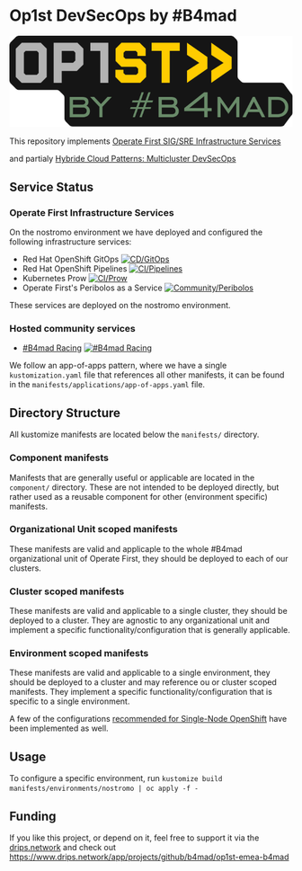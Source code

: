 # Op1st DevSecOps by #B4mad

![Op1st by #B4mad][op1stb4mad]

This repository implements [Operate First SIG/SRE Infrastructure Services](https://github.com/operate-first/community/issues/251)

and partialy [Hybride Cloud Patterns: Multicluster DevSecOps](https://hybrid-cloud-patterns.io/patterns/devsecops/)

## Service Status

### Operate First Infrastructure Services

On the nostromo environment we have deployed and configured the following infrastructure services:

- Red Hat OpenShift GitOps [![CD/GitOps](https://openshift-gitops-server-openshift-gitops.apps.nostromo.erdgeschoss.b4mad.emea.operate-first.cloud/api/badge?name=gitops&revision=true)](https://openshift-gitops-server-openshift-gitops.apps.nostromo.erdgeschoss.b4mad.emea.operate-first.cloud/applications/gitops)
- Red Hat OpenShift Pipelines [![CI/Pipelines](https://openshift-gitops-server-openshift-gitops.apps.nostromo.erdgeschoss.b4mad.emea.operate-first.cloud/api/badge?name=pipelines&revision=true)](https://openshift-gitops-server-openshift-gitops.apps.nostromo.erdgeschoss.b4mad.emea.operate-first.cloud/applications/pipelines)
- Kubernetes Prow [![CI/Prow](https://openshift-gitops-server-openshift-gitops.apps.nostromo.erdgeschoss.b4mad.emea.operate-first.cloud/api/badge?name=prow&revision=true)](https://openshift-gitops-server-openshift-gitops.apps.nostromo.erdgeschoss.b4mad.emea.operate-first.cloud/applications/prow)
- Operate First's Peribolos as a Service [![Community/Peribolos](https://openshift-gitops-server-openshift-gitops.apps.nostromo.erdgeschoss.b4mad.emea.operate-first.cloud/api/badge?name=peribolos&revision=true)](https://openshift-gitops-server-openshift-gitops.apps.nostromo.erdgeschoss.b4mad.emea.operate-first.cloud/applications/peribolos)

These services are deployed on the nostromo environment.

### Hosted community services

- [#B4mad Racing](https://b4mad.racing/) [![#B4mad Racing](https://openshift-gitops-server-openshift-gitops.apps.nostromo.erdgeschoss.b4mad.emea.operate-first.cloud/api/badge?name=b4mad-racing&revision=true)](https://openshift-gitops-server-openshift-gitops.apps.nostromo.erdgeschoss.b4mad.emea.operate-first.cloud/applications/b4mad-racing)

We follow an app-of-apps pattern, where we have a single `kustomization.yaml` file that references all other manifests,
it can be found in the `manifests/applications/app-of-apps.yaml` file.

## Directory Structure

All kustomize manifests are located below the `manifests/` directory.

### Component manifests

Manifests that are generally useful or applicable are located in the `component/` directory. These are not intended
to be deployed directly, but rather used as a reusable component for other (environment specific) manifests.

### Organizational Unit scoped manifests

These manifests are valid and applicaple to the whole #B4mad organizational unit of Operate First, they should be
deployed to each of our clusters.

### Cluster scoped manifests

These manifests are valid and applicable to a single cluster, they should be deployed to a cluster. They are agnostic
to any organizational unit and implement a specific functionality/configuration that is generally applicable.

### Environment scoped manifests

These manifests are valid and applicable to a single environment, they should be deployed to a cluster and may reference
ou or cluster scoped manifests. They implement a specific functionality/configuration that is specific to a single
environment.

A few of the configurations [recommended for Single-Node OpenShift](https://docs.openshift.com/container-platform/4.12/scalability_and_performance/ztp_far_edge/ztp-reference-cluster-configuration-for-vdu.html) have been implemented as well.

## Usage

To configure a specific environment, run `kustomize build manifests/environments/nostromo | oc apply -f -`

[op1stb4mad]: images/op1stb4mad.svg "Op1st by #B4mad"

## Funding

If you like this project, or depend on it, feel free to support it via the [drips.network](https://www.drips.network) and check out https://www.drips.network/app/projects/github/b4mad/op1st-emea-b4mad
